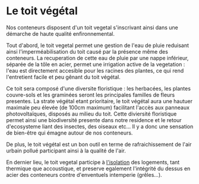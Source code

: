 # Le toit végétal

Nos conteneurs disposent d'un toit vegetal s'inscrivant ainsi dans une démarche de haute qualité enfironnemental. 

Tout d'abord, le toit vegetal permet une gestion de l'eau de pluie reduisant ainsi l'imperméabilisation du toit causé par la présence même des conteneurs. La recuperation de cette eau de pluie par une nappe inférieur, séparée de la tôle en acier, permet une irrigation active de la vegetation : l'eau est directement accesible pour les racines des plantes, ce qui rend l'entretient facile et peu gênant du toit végétal. 

Ce toit sera composé d'une diversite floristique : les herbacées, les plantes couvre-sols et les graminées seront les principales familles de fleurs presentes. La strate végétal etant prioritaire, le toit végétal aura une hautuer maximale peu élevée (de 100cm maximum) facilitant l'accès aux panneaux photovoltaïques, disposés au milieu du toit. Cette diviersité floristique permet ainsi une biodiversité presente dans notre residence et le retour d'ecosysteme liant des insectes, des oiseaux etc... Il y a donc une sensation de bien-être qui émagne autour de nos conteneurs. 

De plus, le toit végétal est un bon outil en terme de rafraichissement de l'air urbain pollué participant ainsi à la qualité de l'air. 

En dernier lieu, le toit vegetal participe à [l'isolation](/docs/info/conteneurs/isolation) des logements, tant thermique que accoustique, et preserve egalement l'intégrité du dessus en acier des conteneurs contre d'enventuels intemperie (grêles...). 
